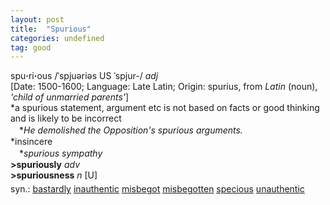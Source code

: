 ```yaml
---
layout: post
title:  "Spurious"
categories: undefined
tag: good
---
```

<DIV style="MARGIN: 0px 0px 5px">spu<B>·</B>ri<B>·</B>ous /ˈspjuəriəs US ˈspjur-/ <I>adj</I> <BR>[Date: 1500-1600; Language: Late Latin; Origin: spurius, from <I>Latin</I> (noun), <I>'child of unmarried parents'</I>]<BR>*a spurious statement, argument etc is not based on facts or good thinking and is likely to be incorrect<BR>　*<I>He demolished the Opposition's spurious arguments.</I><BR>*insincere<BR>　*<I>spurious sympathy</I><BR><B>&gt;spuriously</B> <I>adv</I> <BR><B>&gt;spuriousness</B> <I>n</I> [U]</DIV>
<DIV style="MARGIN: 0px 0px 5px">
<DIV style="MARGIN: 4px 0px">syn.: <A href="{{ site.baseurl }}/bastardly"><U>bastardly</U></A> <A href="{{ site.baseurl }}/inauthentic"><U>inauthentic</U></A> <A href="{{ site.baseurl }}/misbegot"><U>misbegot</U></A> <A href="{{ site.baseurl }}/misbegotten"><U>misbegotten</U></A> <A href="{{ site.baseurl }}/specious"><U>specious</U></A> <A href="{{ site.baseurl }}/unauthentic"><U>unauthentic</U></A></DIV></DIV>
